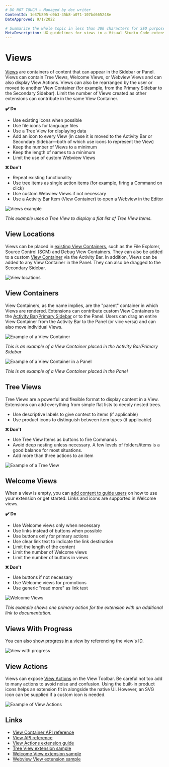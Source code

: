 ```yaml
---
# DO NOT TOUCH — Managed by doc writer
ContentId: 1e37b895-d0b3-45b8-a071-107bd665248e
DateApproved: 9/1/2022

# Summarize the whole topic in less than 300 characters for SEO purpose
MetaDescription: UX guidelines for views in a Visual Studio Code extension.
---
```


# Views

[Views](/api/references/contribution-points#contributes.views) are containers of content that can appear in the Sidebar or Panel. Views can contain Tree Views, Welcome Views, or Webview Views and can also display View Actions. Views can also be rearranged by the user or moved to another View Container (for example, from the Primary Sidebar to the Secondary Sidebar). Limit the number of Views created as other extensions can contribute in the same View Container.

**✔️ Do**

* Use existing icons when possible
* Use file icons for language files
* Use a Tree View for displaying data
* Add an icon to every View (in case it is moved to the Activity Bar or Secondary Sidebar—both of which use icons to represent the View)
* Keep the number of Views to a minimum
* Keep the length of names to a minimum
* Limit the use of custom Webview Views

**❌ Don't**

* Repeat existing functionality
* Use tree items as single action items (for example, firing a Command on click)
* Use custom Webview Views if not necessary
* Use a Activity Bar Item (View Container) to open a Webview in the Editor

![Views example](images/examples/view.png)

*This example uses a Tree View to display a flat list of Tree View Items.*

## View Locations

Views can be placed in [existing View Containers](/api/references/contribution-points#contributes.views), such as the File Explorer, Source Control (SCM) and Debug View Containers. They can also be added to a custom [View Container](/api/ux-guidelines/views#view-containers) via the Activity Bar. In addition, Views can be added to any View Container in the Panel. They can also be dragged to the Secondary Sidebar.

![View locations](images/examples/view-locations.png)

## View Containers

View Containers, as the name implies, are the "parent" container in which Views are rendered. Extensions can contribute custom View Containers to the [Activity Bar](/api/ux-guidelines/activity-bar)/[Primary Sidebar](/api/ux-guidelines/sidebars) or to the Panel. Users can drag an entire View Container from the Activity Bar to the Panel (or vice versa) and can also move individual Views.

![Example of a View Container](images/examples/view-container.png)

*This is an example of a View Container placed in the Activity Bar/Primary Sidebar*

![Example of a View Container in a Panel](images/examples/view-container-panel.png)

*This is an example of a View Container placed in the Panel*

## Tree Views

Tree Views are a powerful and flexible format to display content in a View. Extensions can add everything from simple flat lists to deeply nested trees.

* Use descriptive labels to give context to items (if applicable)
* Use product icons to distinguish between item types (if applicable)

**❌ Don't**

* Use Tree View Items as buttons to fire Commands
* Avoid deep nesting unless necessary. A few levels of folders/items is a good balance for most situations.
* Add more than three actions to an item

![Example of a Tree View](images/examples/tree-view.png)

## Welcome Views

When a view is empty, you can [add content to guide users](/api/references/contribution-points#contributes.viewsWelcome) on how to use your extension or get started. Links and icons are supported in Welcome views.

**✔️ Do**

* Use Welcome views only when necessary
* Use links instead of buttons when possible
* Use buttons only for primary actions
* Use clear link text to indicate the link destination
* Limit the length of the content
* Limit the number of Welcome views
* Limit the number of buttons in views

**❌ Don't**

* Use buttons if not necessary
* Use Welcome views for promotions
* Use generic "read more" as link text

![Welcome Views](images/examples/welcome-view.png)

*This example shows one primary action for the extension with an additional link to documentation.*

## Views With Progress

You can also [show progress in a view](/api/references/vscode-api#ProgressLocation) by referencing the view's ID.

![View with progress](images/examples/view-with-progress.png)

## View Actions

Views can expose [View Actions](/api/extension-guides/tree-view#view-actions) on the View Toolbar. Be careful not too add to many actions to avoid noise and confusion. Using the built-in product icons helps an extension fit in alongside the native UI. However, an SVG icon can be supplied if a custom icon is needed.

![Example of View Actions](images/examples/view-toolbar.png)

## Links

* [View Container API reference](/api/references/contribution-points#contributes.viewsContainers)
* [View API reference](/api/references/contribution-points#contributes.views)
* [View Actions extension guide](/api/extension-guides/tree-view#view-actions)
* [Tree View extension sample](https://github.com/microsoft/vscode-extension-samples/tree/main/tree-view-sample)
* [Welcome View extension sample](https://github.com/microsoft/vscode-extension-samples/tree/main/welcome-view-content-sample)
* [Webview View extension sample](https://github.com/microsoft/vscode-extension-samples/tree/main/webview-view-sample)
